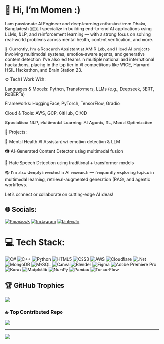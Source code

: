 # 👋 Hi, I’m Momen :)
I am passionate AI Engineer and deep learning enthusiast from Dhaka, Bangladesh 🇧🇩. I specialize in building end-to-end AI applications using LLMs, NLP, and reinforcement learning — with a strong focus on solving real-world problems across mental health, content verification, and more.

🔬 Currently, I’m a Research Assistant at AMIR Lab, and I lead AI projects involving multimodal systems, emotion-aware agents, and generative content detection. I’ve also led teams in multiple national and international hackathons, placing in the top tier in AI competitions like WICE, Harvard HSIL Hackathon, and Brain Station 23.

⚙️ Tech I Work With:

Languages & Models: Python, Transformers, LLMs (e.g., Deepseek, BERT, RoBERTa)

Frameworks: HuggingFace, PyTorch, TensorFlow, Gradio

Cloud & Tools: AWS, GCP, GitHub, CI/CD

Specialties: NLP, Multimodal Learning, AI Agents, RL, Model Optimization

🚀 Projects:

🧠 Mental Health AI Assistant w/ emotion detection & LLM

📷 AI-Generated Content Detector using multimodal fusion

🔎 Hate Speech Detection using traditional + transformer models

📚 I'm also deeply invested in AI research — frequently exploring topics in multimodal learning, retrieval-augmented generation (RAG), and agentic workflows.

Let’s connect or collaborate on cutting-edge AI ideas!

## 🌐 Socials:
[![Facebook](https://img.shields.io/badge/Facebook-%231877F2.svg?logo=Facebook&logoColor=white)](https://facebook.com/facebook.com/abdulmomen11/) [![Instagram](https://img.shields.io/badge/Instagram-%23E4405F.svg?logo=Instagram&logoColor=white)](https://instagram.com/https://www.instagram.com/abdul_momen01/) [![LinkedIn](https://img.shields.io/badge/LinkedIn-%230077B5.svg?logo=linkedin&logoColor=white)](https://linkedin.com/in/https://www.linkedin.com/in/abdulmomen01/) 

# 💻 Tech Stack:
![C#](https://img.shields.io/badge/c%23-%23239120.svg?style=for-the-badge&logo=csharp&logoColor=white) ![C++](https://img.shields.io/badge/c++-%2300599C.svg?style=for-the-badge&logo=c%2B%2B&logoColor=white) ![Python](https://img.shields.io/badge/python-3670A0?style=for-the-badge&logo=python&logoColor=ffdd54) ![HTML5](https://img.shields.io/badge/html5-%23E34F26.svg?style=for-the-badge&logo=html5&logoColor=white) ![CSS3](https://img.shields.io/badge/css3-%231572B6.svg?style=for-the-badge&logo=css3&logoColor=white) ![AWS](https://img.shields.io/badge/AWS-%23FF9900.svg?style=for-the-badge&logo=amazon-aws&logoColor=white) ![Cloudflare](https://img.shields.io/badge/Cloudflare-F38020?style=for-the-badge&logo=Cloudflare&logoColor=white) ![.Net](https://img.shields.io/badge/.NET-5C2D91?style=for-the-badge&logo=.net&logoColor=white) ![MongoDB](https://img.shields.io/badge/MongoDB-%234ea94b.svg?style=for-the-badge&logo=mongodb&logoColor=white) ![MySQL](https://img.shields.io/badge/mysql-4479A1.svg?style=for-the-badge&logo=mysql&logoColor=white) ![Canva](https://img.shields.io/badge/Canva-%2300C4CC.svg?style=for-the-badge&logo=Canva&logoColor=white) ![Blender](https://img.shields.io/badge/blender-%23F5792A.svg?style=for-the-badge&logo=blender&logoColor=white) ![Figma](https://img.shields.io/badge/figma-%23F24E1E.svg?style=for-the-badge&logo=figma&logoColor=white) ![Adobe Premiere Pro](https://img.shields.io/badge/Adobe%20Premiere%20Pro-9999FF.svg?style=for-the-badge&logo=Adobe%20Premiere%20Pro&logoColor=white) ![Keras](https://img.shields.io/badge/Keras-%23D00000.svg?style=for-the-badge&logo=Keras&logoColor=white) ![Matplotlib](https://img.shields.io/badge/Matplotlib-%23ffffff.svg?style=for-the-badge&logo=Matplotlib&logoColor=black) ![NumPy](https://img.shields.io/badge/numpy-%23013243.svg?style=for-the-badge&logo=numpy&logoColor=white) ![Pandas](https://img.shields.io/badge/pandas-%23150458.svg?style=for-the-badge&logo=pandas&logoColor=white) ![TensorFlow](https://img.shields.io/badge/TensorFlow-%23FF6F00.svg?style=for-the-badge&logo=TensorFlow&logoColor=white)

## 🏆 GitHub Trophies
![](https://github-profile-trophy.vercel.app/?username=AbdulMomen2&theme=radical&no-frame=false&no-bg=true&margin-w=4)

### 🔝 Top Contributed Repo
![](https://github-contributor-stats.vercel.app/api?username=AbdulMomen2&limit=5&theme=dark&combine_all_yearly_contributions=true)

---
[![](https://visitcount.itsvg.in/api?id=AbdulMomen2&icon=7&color=0)](https://visitcount.itsvg.in)

<!-- Proudly created with GPRM ( https://gprm.itsvg.in ) -->
